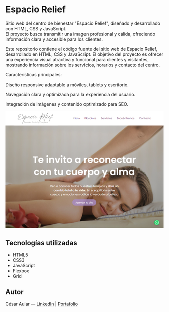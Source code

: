 

# Espacio Relief

Sitio web del centro de bienestar "Espacio Relief", diseñado y desarrollado con HTML, CSS y JavaScript.  
El proyecto busca transmitir una imagen profesional y cálida, ofreciendo información clara y accesible para los clientes.

Este repositorio contiene el código fuente del sitio web de Espacio Relief, desarrollado en HTML, CSS y JavaScript.
El objetivo del proyecto es ofrecer una experiencia visual atractiva y funcional para clientes y visitantes, mostrando información sobre los servicios, horarios y contacto del centro.

Características principales:

Diseño responsive adaptable a móviles, tablets y escritorio.

Navegación clara y optimizada para la experiencia del usuario.

Integración de imágenes y contenido optimizado para SEO.

![Vista previa del header](assets/captura-header.png)

## Tecnologías utilizadas
- HTML5
- CSS3
- JavaScript
- Flexbox
- Grid

## Autor
César Aular — [LinkedIn](https://www.linkedin.com/in/tuusuario) | [Portafolio](https://tuportafolio.com)
